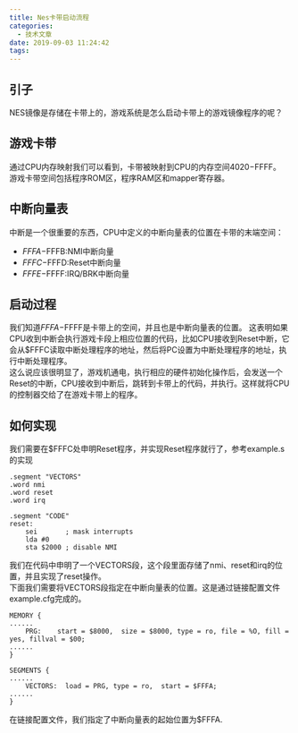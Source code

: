 ```yaml
---
title: Nes卡带启动流程
categories:
  - 技术文章
date: 2019-09-03 11:24:42
tags:
---
```

## 引子
NES镜像是存储在卡带上的，游戏系统是怎么启动卡带上的游戏镜像程序的呢？  

## 游戏卡带
通过CPU内存映射我们可以看到，卡带被映射到CPU的内存空间$4020-$FFFF。  
游戏卡带空间包括程序ROM区，程序RAM区和mapper寄存器。  

## 中断向量表
中断是一个很重要的东西，CPU中定义的中断向量表的位置在卡带的末端空间：  
- $FFFA-$FFFB:NMI中断向量
- $FFFC-$FFFD:Reset中断向量
- $FFFE-$FFFF:IRQ/BRK中断向量

## 启动过程
我们知道$FFFA-$FFFF是卡带上的空间，并且也是中断向量表的位置。
这表明如果CPU收到中断会执行游戏卡段上相应位置的代码，比如CPU接收到Reset中断，它会从$FFFC读取中断处理程序的地址，然后将PC设置为中断处理程序的地址，执行中断处理程序。  
这么说应该很明显了，游戏机通电，执行相应的硬件初始化操作后，会发送一个Reset的中断，CPU接收到中断后，跳转到卡带上的代码，并执行。这样就将CPU的控制器交给了在游戏卡带上的程序。

## 如何实现
我们需要在$FFFC处申明Reset程序，并实现Reset程序就行了，参考example.s的实现  
```
.segment "VECTORS"
.word nmi
.word reset
.word irq

.segment "CODE"
reset:
	sei       ; mask interrupts
	lda #0
	sta $2000 ; disable NMI
```
我们在代码中申明了一个VECTORS段，这个段里面存储了nmi、reset和irq的位置，并且实现了reset操作。  
下面我们需要将VECTORS段指定在中断向量表的位置。这是通过链接配置文件example.cfg完成的。  
```
MEMORY {
......
    PRG:    start = $8000,  size = $8000, type = ro, file = %O, fill = yes, fillval = $00;
......
}

SEGMENTS {
......
    VECTORS:  load = PRG, type = ro,  start = $FFFA;
......
}
```
在链接配置文件，我们指定了中断向量表的起始位置为$FFFA.  
